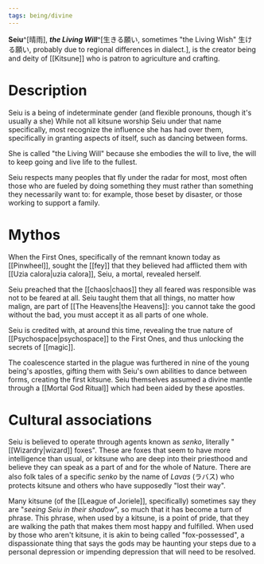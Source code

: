 ```yaml
---
tags: being/divine
---
```

**Seiu**^[晴雨], ***the Living Will***^[生きる願い, sometimes "the Living Wish" 生ける願い, probably due to regional differences in dialect.], is the creator being and deity of [[Kitsune]] who is patron to agriculture and crafting. 

# Description
Seiu is a being of indeterminate gender (and flexible pronouns, though it's usually a she)  While not all kitsune worship Seiu under that name specifically, most recognize the influence she has had over them, specifically in granting aspects of itself, such as dancing between forms. 

She is called "the Living Will" because she embodies the will to live, the will to keep going and live life to the fullest. 

Seiu respects many peoples that fly under the radar for most, most often those who are fueled by doing something they must rather than something they necessarily want to: for example, those beset by disaster, or those working to support a family.

# Mythos
When the First Ones, specifically of the remnant known today as [[Pinwheel]], sought the [[fey]] that they believed had afflicted them with [[Uzia calora|uzia calora]], Seiu, a mortal, revealed herself. 

Seiu preached that the [[chaos|chaos]] they all feared was responsible was not to be feared at all. Seiu taught them that all things, no matter how malign, are part of [[The Heavens|the Heavens]]: you cannot take the good without the bad, you must accept it as all parts of one whole. 

Seiu is credited with, at around this time, revealing the true nature of [[Psychospace|psychospace]] to the First Ones, and thus unlocking the secrets of [[magic]].

The coalescence started in the plague was furthered in nine of the young being's apostles, gifting them with Seiu's own abilities to dance between forms, creating the first kitsune. Seiu themselves assumed a divine mantle through a [[Mortal God Ritual]] which had been aided by these apostles.

# Cultural associations
Seiu is believed to operate through agents known as *senko*, literally "[[Wizardry|wizard]] foxes". These are foxes that seem to have more intelligence than usual, or kitsune who are deep into their priesthood and believe they can speak as a part of and for the whole of Nature. There are also folk tales of a specific *senko* by the name of *Lavas* (ラバス) who protects kitsune and others who have supposedly "lost their way".

Many kitsune (of the [[League of Joriele]], specifically) sometimes say they are "*seeing Seiu in their shadow*", so much that it has become a turn of phrase. This phrase, when used by a kitsune, is a point of pride, that they are walking the path that makes them most happy and fulfilled. When used by those who aren't kitsune, it is akin to being called "fox-possessed", a dispassionate thing that says the gods may be haunting your steps due to a personal depression or impending depression that will need to be resolved.


